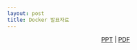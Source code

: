 ```yaml
---
layout: post
title: Docker 발표자료
---
```



<div style="margin-bottom:5px; text-align:center;">

<p>
<a href="//lastone9182.github.io/reveal.js/docker.html">PPT</a> |
<a href="/file/docker_presentation.pdf" download>PDF</a>
</p>

</div>
